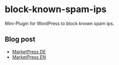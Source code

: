 # block-known-spam-ips
Mini-Plugin for WordPress to block known spam ips.

## Blog post

* [MarketPress DE](https://marketpress.de/2013/mini-plugin-bekannte-spam-ips-in-wordpress-blockieren/)
* [MarketPress EN](https://marketpress.com/2013/mini-plugin-blocking-known-spam-ips-in-wordpress/)
